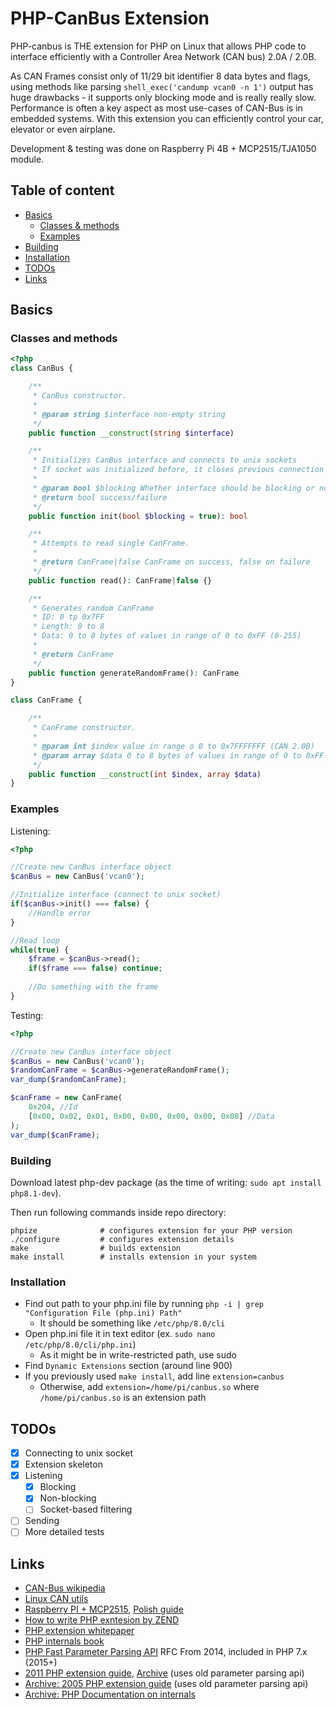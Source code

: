 # PHP-CanBus Extension

PHP-canbus is THE extension for PHP on Linux that allows PHP code to interface efficiently with a Controller Area Network (CAN bus) 2.0A / 2.0B.

As CAN Frames consist only of 11/29 bit identifier 8 data bytes and flags, using methods like parsing `shell_exec('candump vcan0 -n 1')` output has huge drawbacks - it supports only blocking mode and is really really slow. Performance is often a key aspect as most use-cases of CAN-Bus is in embedded systems. With this extension you can efficiently control your car, elevator or even airplane. 

Development & testing was done on Raspberry Pi 4B + MCP2515/TJA1050 module.

## Table of content
- [Basics](#basics)
    - [Classes & methods](#classes-and-methods)
    - [Examples](#examples)
- [Building](#building)
- [Installation](#installation)
- [TODOs](#todos)
- [Links](#links)

## Basics
### Classes and methods
```php
<?php
class CanBus {

    /**
     * CanBus constructor.
     *
     * @param string $interface non-empty string
     */
    public function __construct(string $interface)

    /**
     * Initializes CanBus interface and connects to unix sockets
     * If socket was initialized before, it closes previous connection
     *
     * @param bool $blocking Whether interface should be blocking or not
     * @return bool success/failure
     */
    public function init(bool $blocking = true): bool

    /**
     * Attempts to read single CanFrame.
     *
     * @return CanFrame|false CanFrame on success, false on failure
     */
    public function read(): CanFrame|false {}

    /**
     * Generates random CanFrame
     * ID: 0 tp 0x7FF
     * Length: 0 to 8
     * Data: 0 to 8 bytes of values in range of 0 to 0xFF (0-255)
     *
     * @return CanFrame
     */
    public function generateRandomFrame(): CanFrame
}

class CanFrame {

    /**
     * CanFrame constructor.
     *
     * @param int $index value in range o 0 to 0x7FFFFFFF (CAN 2.0B)
     * @param array $data 0 to 8 bytes of values in range of 0 to 0xFF (0-255)
     */
    public function __construct(int $index, array $data)
}
```

### Examples

Listening:
```php
<?php

//Create new CanBus interface object
$canBus = new CanBus('vcan0');

//Initialize interface (connect to unix socket)
if($canBus->init() === false) {
    //Handle error
}

//Read loop
while(true) {
    $frame = $canBus->read();
    if($frame === false) continue;
    
    //Do something with the frame
}
```

Testing:
```php
<?php

//Create new CanBus interface object
$canBus = new CanBus('vcan0');
$randomCanFrame = $canBus->generateRandomFrame();
var_dump($randomCanFrame);

$canFrame = new CanFrame(
    0x204, //Id
    [0x00, 0x02, 0x01, 0x00, 0x00, 0x00, 0x00, 0x08] //Data
);
var_dump($canFrame);
```

### Building
Download latest php-dev package (as the time of writing: `sudo apt install php8.1-dev`).

Then run following commands inside repo directory:
```
phpize              # configures extension for your PHP version
./configure         # configures extension details
make                # builds extension
make install        # installs extension in your system
```

### Installation
- Find out path to your php.ini file by running `php -i | grep "Configuration File (php.ini) Path"`
    - It should be something like `/etc/php/8.0/cli`
- Open php.ini file it in text editor (ex. `sudo nano /etc/php/8.0/cli/php.ini`)
    - As it might be in write-restricted path, use sudo 
- Find `Dynamic Extensions` section (around line 900)
- If you previously used `make install`, add line `extension=canbus`
    - Otherwise, add `extension=/home/pi/canbus.so` where `/home/pi/canbus.so` is an extension path

## TODOs
- [x] Connecting to unix socket
- [x] Extension skeleton 
- [x] Listening
    - [x] Blocking
    - [x] Non-blocking
    - [ ] Socket-based filtering
- [ ] Sending
- [ ] More detailed tests

## Links
* [CAN-Bus wikipedia](https://en.wikipedia.org/wiki/CAN_bus)
* [Linux CAN utils](https://github.com/linux-can/can-utils)
* [Raspberry PI + MCP2515](https://forums.raspberrypi.com/viewtopic.php?t=141052), [Polish guide](http://www.emvn.pl/can-bus-mcp2515-raspberrypi-socketcan/)
* [How to write PHP exntesion by ZEND](https://www.zend.com/resources/writing-php-extensions)
* [PHP extension whitepaper](https://www.zend.com/sites/zend/files/pdfs/whitepaper-zend-php-extensions.pdf)
* [PHP internals book](https://www.phpinternalsbook.com/)
* [PHP Fast Parameter Parsing API](https://wiki.php.net/rfc/fast_zpp) RFC From 2014, included in PHP 7.x (2015+)
* [2011 PHP extension guide](https://kchodorow.com/2011/08/11/php-extensions-made-eldrich-php-variables/),
[Archive](https://web.archive.org/web/20210416205006/https://kchodorow.com/2011/08/11/php-extensions-made-eldrich-php-variables/) (uses old parameter parsing api)
* [Archive: 2005 PHP extension guide](http://web.archive.org/web/20110222035803/http://devzone.zend.com/article/1021) (uses old parameter parsing api)
* [Archive: PHP Documentation on internals](https://web.archive.org/web/20200501034044/https://www.php.net/manual/en/internals2.php)

